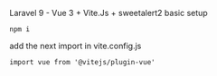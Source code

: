 Laravel 9 - Vue 3 + Vite.Js + sweetalert2 basic setup


`npm i`

add the next import in vite.config.js

`import vue from '@vitejs/plugin-vue'`
